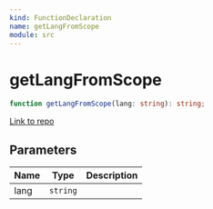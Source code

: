 ```yaml
---
kind: FunctionDeclaration
name: getLangFromScope
module: src
---
```


# getLangFromScope

```ts
function getLangFromScope(lang: string): string;
```

[Link to repo](https://github.com/ngneat/transloco/blob/master/projects/ngneat/transloco/src/lib/shared.ts#L27-L33)

## Parameters

| Name | Type     | Description |
| ---- | -------- | ----------- |
| lang | `string` |             |
